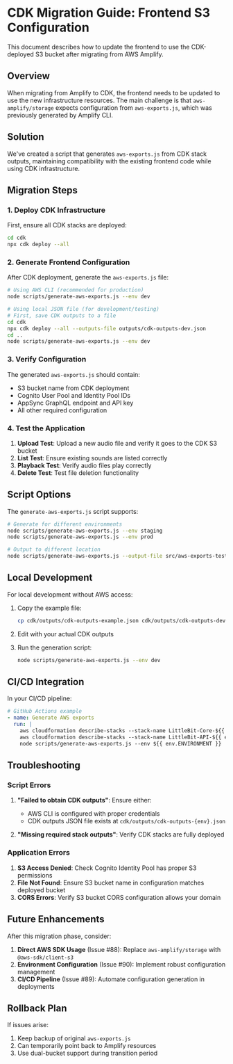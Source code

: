 # CDK Migration Guide: Frontend S3 Configuration

This document describes how to update the frontend to use the CDK-deployed S3 bucket after migrating from AWS Amplify.

## Overview

When migrating from Amplify to CDK, the frontend needs to be updated to use the new infrastructure resources. The main challenge is that `aws-amplify/storage` expects configuration from `aws-exports.js`, which was previously generated by Amplify CLI.

## Solution

We've created a script that generates `aws-exports.js` from CDK stack outputs, maintaining compatibility with the existing frontend code while using CDK infrastructure.

## Migration Steps

### 1. Deploy CDK Infrastructure

First, ensure all CDK stacks are deployed:

```bash
cd cdk
npx cdk deploy --all
```

### 2. Generate Frontend Configuration

After CDK deployment, generate the `aws-exports.js` file:

```bash
# Using AWS CLI (recommended for production)
node scripts/generate-aws-exports.js --env dev

# Using local JSON file (for development/testing)
# First, save CDK outputs to a file
cd cdk
npx cdk deploy --all --outputs-file outputs/cdk-outputs-dev.json
cd ..
node scripts/generate-aws-exports.js --env dev
```

### 3. Verify Configuration

The generated `aws-exports.js` should contain:
- S3 bucket name from CDK deployment
- Cognito User Pool and Identity Pool IDs
- AppSync GraphQL endpoint and API key
- All other required configuration

### 4. Test the Application

1. **Upload Test**: Upload a new audio file and verify it goes to the CDK S3 bucket
2. **List Test**: Ensure existing sounds are listed correctly
3. **Playback Test**: Verify audio files play correctly
4. **Delete Test**: Test file deletion functionality

## Script Options

The `generate-aws-exports.js` script supports:

```bash
# Generate for different environments
node scripts/generate-aws-exports.js --env staging
node scripts/generate-aws-exports.js --env prod

# Output to different location
node scripts/generate-aws-exports.js --output-file src/aws-exports-test.js
```

## Local Development

For local development without AWS access:

1. Copy the example file:
   ```bash
   cp cdk/outputs/cdk-outputs-example.json cdk/outputs/cdk-outputs-dev.json
   ```

2. Edit with your actual CDK outputs

3. Run the generation script:
   ```bash
   node scripts/generate-aws-exports.js --env dev
   ```

## CI/CD Integration

In your CI/CD pipeline:

```yaml
# GitHub Actions example
- name: Generate AWS exports
  run: |
    aws cloudformation describe-stacks --stack-name LittleBit-Core-${{ env.ENVIRONMENT }} --query "Stacks[0].Outputs" > core-outputs.json
    aws cloudformation describe-stacks --stack-name LittleBit-API-${{ env.ENVIRONMENT }} --query "Stacks[0].Outputs" > api-outputs.json
    node scripts/generate-aws-exports.js --env ${{ env.ENVIRONMENT }}
```

## Troubleshooting

### Script Errors

1. **"Failed to obtain CDK outputs"**: Ensure either:
   - AWS CLI is configured with proper credentials
   - CDK outputs JSON file exists at `cdk/outputs/cdk-outputs-{env}.json`

2. **"Missing required stack outputs"**: Verify CDK stacks are fully deployed

### Application Errors

1. **S3 Access Denied**: Check Cognito Identity Pool has proper S3 permissions
2. **File Not Found**: Ensure S3 bucket name in configuration matches deployed bucket
3. **CORS Errors**: Verify S3 bucket CORS configuration allows your domain

## Future Enhancements

After this migration phase, consider:

1. **Direct AWS SDK Usage** (Issue #88): Replace `aws-amplify/storage` with `@aws-sdk/client-s3`
2. **Environment Configuration** (Issue #90): Implement robust configuration management
3. **CI/CD Pipeline** (Issue #89): Automate configuration generation in deployments

## Rollback Plan

If issues arise:

1. Keep backup of original `aws-exports.js`
2. Can temporarily point back to Amplify resources
3. Use dual-bucket support during transition period